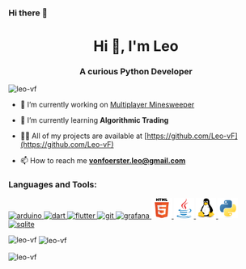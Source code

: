 ### Hi there 👋
<h1 align="center">Hi 👋, I'm Leo</h1>
<h3 align="center">A curious Python Developer</h3>

<p align="left"> <img src="https://komarev.com/ghpvc/?username=leo-vf&label=Profile%20views&color=0e75b6&style=flat" alt="leo-vf" /> </p>

- 🔭 I’m currently working on [Multiplayer Minesweeper](https://github.com/Leo-vF/multiplayer-minesweeper)

- 🌱 I’m currently learning **Algorithmic Trading**

- 👨‍💻 All of my projects are available at [https://github.com/Leo-vF](https://github.com/Leo-vF)

- 📫 How to reach me **vonfoerster.leo@gmail.com**


<h3 align="left">Languages and Tools:</h3>
<p align="left"> <a href="https://www.arduino.cc/" target="_blank"> <img src="https://cdn.worldvectorlogo.com/logos/arduino-1.svg" alt="arduino" width="40" height="40"/> </a> <a href="https://dart.dev" target="_blank"> <img src="https://www.vectorlogo.zone/logos/dartlang/dartlang-icon.svg" alt="dart" width="40" height="40"/> </a> <a href="https://flutter.dev" target="_blank"> <img src="https://www.vectorlogo.zone/logos/flutterio/flutterio-icon.svg" alt="flutter" width="40" height="40"/> </a> <a href="https://git-scm.com/" target="_blank"> <img src="https://www.vectorlogo.zone/logos/git-scm/git-scm-icon.svg" alt="git" width="40" height="40"/> </a> <a href="https://grafana.com" target="_blank"> <img src="https://www.vectorlogo.zone/logos/grafana/grafana-icon.svg" alt="grafana" width="40" height="40"/> </a> <a href="https://www.w3.org/html/" target="_blank"> <img src="https://raw.githubusercontent.com/devicons/devicon/master/icons/html5/html5-original-wordmark.svg" alt="html5" width="40" height="40"/> </a> <a href="https://www.java.com" target="_blank"> <img src="https://raw.githubusercontent.com/devicons/devicon/master/icons/java/java-original.svg" alt="java" width="40" height="40"/> </a> <a href="https://www.linux.org/" target="_blank"> <img src="https://raw.githubusercontent.com/devicons/devicon/master/icons/linux/linux-original.svg" alt="linux" width="40" height="40"/> </a> <a href="https://www.python.org" target="_blank"> <img src="https://raw.githubusercontent.com/devicons/devicon/master/icons/python/python-original.svg" alt="python" width="40" height="40"/> </a> <a href="https://www.sqlite.org/" target="_blank"> <img src="https://www.vectorlogo.zone/logos/sqlite/sqlite-icon.svg" alt="sqlite" width="40" height="40"/> </a> </p>

<p><img align="left" src="https://github-readme-stats.vercel.app/api/top-langs?username=leo-vf&show_icons=true&locale=en&layout=compact" alt="leo-vf" /></p><p>&nbsp;<img align="center" src="https://github-readme-stats.vercel.app/api?username=leo-vf&show_icons=true&locale=en" alt="leo-vf" /></p><p><img align="center" src="https://github-readme-streak-stats.herokuapp.com/?user=leo-vf&" alt="leo-vf" /></p>
